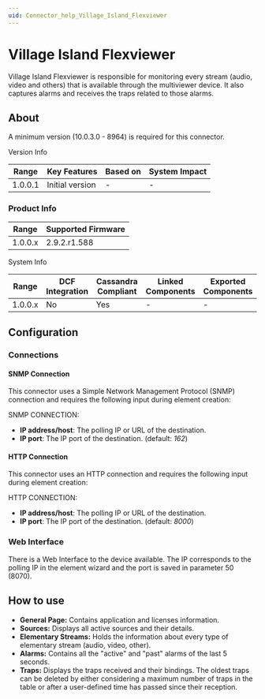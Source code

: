 ```yaml
---
uid: Connector_help_Village_Island_Flexviewer
---
```


# Village Island Flexviewer

Village Island Flexviewer is responsible for monitoring every stream (audio, video and others) that is available through the multiviewer device. It also captures alarms and receives the traps related to those alarms.

## About

A minimum version (10.0.3.0 - 8964) is required for this connector.

Version Info

| **Range** | **Key Features** | **Based on** | **System Impact** |
|-----------|------------------|--------------|-------------------|
| 1.0.0.1   | Initial version  | \-           | \-                |

### Product Info

| **Range** | **Supported Firmware** |
|-----------|------------------------|
| 1.0.0.x   | 2.9.2.r1.588           |

System Info

| **Range** | **DCF Integration** | **Cassandra Compliant** | **Linked Components** | **Exported Components** |
|-----------|---------------------|-------------------------|-----------------------|-------------------------|
| 1.0.0.x   | No                  | Yes                     | \-                    | \-                      |



## Configuration

### Connections

#### SNMP Connection

This connector uses a Simple Network Management Protocol (SNMP) connection and requires the following input during element creation:

SNMP CONNECTION:

- **IP address/host**: The polling IP or URL of the destination.
- **IP port**: The IP port of the destination. (default: *162*)

#### HTTP Connection

This connector uses an HTTP connection and requires the following input during element creation:

HTTP CONNECTION:

- **IP address/host**: The polling IP or URL of the destination.
- **IP port**: The IP port of the destination. (default: *8000*)

### Web Interface

There is a Web Interface to the device available. The IP corresponds to the polling IP in the element wizard and the port is saved in parameter 50 (8070).

## How to use

- **General Page:** Contains application and licenses information.
- **Sources:** Displays all active sources and their details.
- **Elementary Streams:** Holds the information about every type of elementary stream (audio, video, other).
- **Alarms:** Contains all the "active" and "past" alarms of the last 5 seconds.
- **Traps:** Displays the traps received and their bindings. The oldest traps can be deleted by either considering a maximum number of traps in the table or after a user-defined time has passed since their reception.
